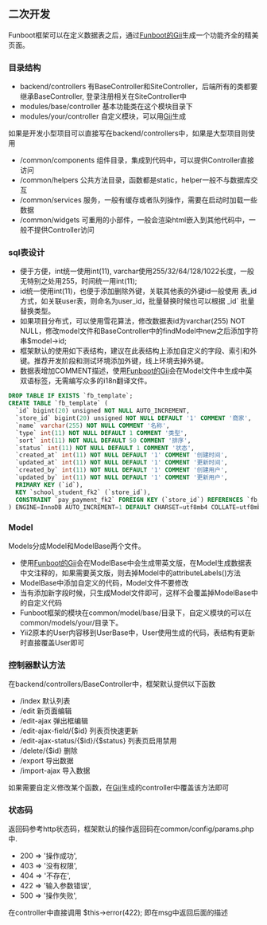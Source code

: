二次开发
-------

Funboot框架可以在定义数据表之后，通过[Funboot的Gii](gii.md)生成一个功能齐全的精美页面。

### 目录结构

- backend/controllers 有BaseController和SiteController，后端所有的类都要继承BaseController, 登录注册相关在SiteController中
- modules/base/controller 基本功能类在这个模块目录下
- modules/your/controller 自定义模块，可以用[Gii](gii.md)生成

如果是开发小型项目可以直接写在backend/controllers中，如果是大型项目则使用

- /common/components 组件目录，集成到代码中，可以提供Controller直接访问
- /common/helpers 公共方法目录，函数都是static，helper一般不与数据库交互
- /common/services 服务，一般有缓存或者队列操作，需要在启动时加载一些数据
- /common/widgets 可重用的小部件，一般会渲染html嵌入到其他代码中，一般不提供Controller访问

### sql表设计

- 便于方便，int统一使用int(11), varchar使用255/32/64/128/1022长度，一般无特别之处用255，时间统一用int(11);
- id统一使用int(11)，也便于添加删除外键，关联其他表的外键id一般使用 表_id方式，如关联user表，则命名为user_id，批量替换时候也可以根据 _id` 批量替换类型。
- 如果项目分布式，可以使用雪花算法，修改数据表id为varchar(255) NOT NULL，修改model文件和BaseController中的findModel中new之后添加字符串$model->id;
- 框架默认的使用如下表结构，建议在此表结构上添加自定义的字段、索引和外键。推荐开发阶段和测试环境添加外键，线上环境去掉外键。
- 数据表增加COMMENT描述，使用[Funboot的Gii](gii.md)会在Model文件中生成中英双语标签，无需编写众多的i18n翻译文件。

```sql
DROP TABLE IF EXISTS `fb_template`;
CREATE TABLE `fb_template` (
  `id` bigint(20) unsigned NOT NULL AUTO_INCREMENT,
  `store_id` bigint(20) unsigned NOT NULL DEFAULT '1' COMMENT '商家',
  `name` varchar(255) NOT NULL COMMENT '名称',
  `type` int(11) NOT NULL DEFAULT 1 COMMENT '类型',
  `sort` int(11) NOT NULL DEFAULT 50 COMMENT '排序',
  `status` int(11) NOT NULL DEFAULT 1 COMMENT '状态',
  `created_at` int(11) NOT NULL DEFAULT '1' COMMENT '创建时间',
  `updated_at` int(11) NOT NULL DEFAULT '1' COMMENT '更新时间',
  `created_by` int(11) NOT NULL DEFAULT '1' COMMENT '创建用户',
  `updated_by` int(11) NOT NULL DEFAULT '1' COMMENT '更新用户',
  PRIMARY KEY (`id`),
  KEY `school_student_fk2` (`store_id`),
  CONSTRAINT `pay_payment_fk2` FOREIGN KEY (`store_id`) REFERENCES `fb_store` (`id`) ON DELETE NO ACTION ON UPDATE NO ACTION
) ENGINE=InnoDB AUTO_INCREMENT=1 DEFAULT CHARSET=utf8mb4 COLLATE=utf8mb4_unicode_ci COMMENT '模板';
```



### Model
Models分成Model和ModelBase两个文件。
- 使用[Funboot的Gii](gii.md)会在ModelBase中会生成带英文版，在Model生成数据表中文注释的，如果需要英文版，则去掉Model中的attributeLabels()方法
- ModelBase中添加自定义的代码，Model文件不要修改
- 当有添加新字段时候，只生成Model文件即可，这样不会覆盖掉ModelBase中的自定义代码
- Funboot框架的模块在common/model/base/目录下，自定义模块的可以在common/models/your/目录下。
- Yii2原本的User内容移到UserBase中，User使用生成的代码，表结构有更新时直接覆盖User即可

### 控制器默认方法

在backend/controllers/BaseController中，框架默认提供以下函数
- /index 默认列表
- /edit 新页面编辑
- /edit-ajax 弹出框编辑
- /edit-ajax-field/{$id} 列表页快速更新
- /edit-ajax-status/{$id}/{$status} 列表页启用禁用
- /delete/{$id} 删除
- /export 导出数据
- /import-ajax 导入数据

如果需要自定义修改某个函数，在[Gii](gii.md)生成的controller中覆盖该方法即可


### 状态码
返回码参考http状态码，框架默认的操作返回码在common/config/params.php中.
- 200 => '操作成功',
- 403 => '没有权限',
- 404 => '不存在',
- 422 => '输入参数错误',
- 500 => '操作失败',

在controller中直接调用 $this->error(422); 即在msg中返回后面的描述





